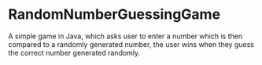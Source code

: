 # RandomNumberGuessingGame
A simple game in Java, which asks user to enter a number which is then compared to a randomly generated number, the user wins when they guess the correct number generated randomly.
